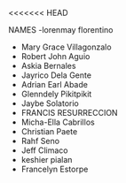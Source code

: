 <<<<<<< HEAD

NAMES
-lorenmay florentino
- Mary Grace Villagonzalo
- Robert John Aguio
- Askia Bernales
- Jayrico Dela Gente
- Adrian Earl Abade
- Glenndely Pikitpikit
- Jaybe Solatorio
- FRANCIS RESURRECCION
- Micha-Ella Cabrillos
- Christian Paete
- Rahf Seno
- Jeff Climaco
- keshier pialan
- Francelyn Estorpe

